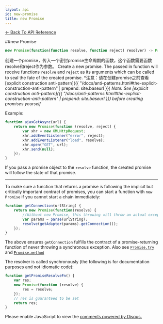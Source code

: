 ```yaml
---
layout: api
id: new-promise
title: new Promise
---
```



[← Back To API Reference](/docs/api-reference.html)
<div class="api-code-section"><markdown>
##new Promise

```js
new Promise(function(function resolve, function reject) resolver) -> Promise
```

创建一个promise，传入一个密封promise生命周期的函数，这个函数需要函数resolve和reject作为参数。
Create a new promise. The passed in function will receive functions `resolve` and `reject` as its arguments which can be called to seal the fate of the created promise.
*注意：请在创建promise之前查看[explicit construction anti-pattern]({{ "/docs/anti-patterns.html#the-explicit-construction-anti-pattern" | prepend: site.baseurl }})
*Note: See [explicit construction anti-pattern]({{ "/docs/anti-patterns.html#the-explicit-construction-anti-pattern" | prepend: site.baseurl }}) before creating promises yourself*

Example:

```js
function ajaxGetAsync(url) {
    return new Promise(function (resolve, reject) {
        var xhr = new XMLHttpRequest;
        xhr.addEventListener("error", reject);
        xhr.addEventListener("load", resolve);
        xhr.open("GET", url);
        xhr.send(null);
    });
}
```

If you pass a promise object to the `resolve` function, the created promise will follow the state of that promise.

<hr>

To make sure a function that returns a promise is following the implicit but critically important contract of promises, you can start a function with `new Promise` if you cannot start a chain immediately:

```js
function getConnection(urlString) {
    return new Promise(function(resolve) {
        //Without new Promise, this throwing will throw an actual exception
        var params = parse(urlString);
        resolve(getAdapter(params).getConnection());
    });
}
```

The above ensures `getConnection` fulfills the contract of a promise-returning function of never throwing a synchronous exception. Also see [`Promise.try`](.) and [`Promise.method`](.)

The resolver is called synchronously (the following is for documentation purposes and not idiomatic code):

```js
function getPromiseResolveFn() {
    var res;
    new Promise(function (resolve) {
        res = resolve;
    });
    // res is guaranteed to be set
    return res;
}
```
</markdown></div>

<div id="disqus_thread"></div>
<script type="text/javascript">
    var disqus_title = "new Promise";
    var disqus_shortname = "bluebirdjs";
    var disqus_identifier = "disqus-id-new-promise";
    
    (function() {
        var dsq = document.createElement("script"); dsq.type = "text/javascript"; dsq.async = true;
        dsq.src = "//" + disqus_shortname + ".disqus.com/embed.js";
        (document.getElementsByTagName("head")[0] || document.getElementsByTagName("body")[0]).appendChild(dsq);
    })();
</script>
<noscript>Please enable JavaScript to view the <a href="https://disqus.com/?ref_noscript" rel="nofollow">comments powered by Disqus.</a></noscript>
